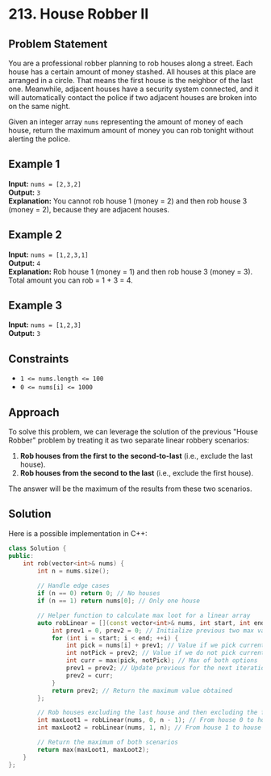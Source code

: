# 213. House Robber II

## Problem Statement

You are a professional robber planning to rob houses along a street. Each house has a certain amount of money stashed. All houses at this place are arranged in a circle. That means the first house is the neighbor of the last one. Meanwhile, adjacent houses have a security system connected, and it will automatically contact the police if two adjacent houses are broken into on the same night.

Given an integer array `nums` representing the amount of money of each house, return the maximum amount of money you can rob tonight without alerting the police.

## Example 1

**Input:** `nums = [2,3,2]`  
**Output:** `3`  
**Explanation:** You cannot rob house 1 (money = 2) and then rob house 3 (money = 2), because they are adjacent houses.

## Example 2

**Input:** `nums = [1,2,3,1]`  
**Output:** `4`  
**Explanation:** Rob house 1 (money = 1) and then rob house 3 (money = 3). Total amount you can rob = 1 + 3 = 4.

## Example 3

**Input:** `nums = [1,2,3]`  
**Output:** `3`  

## Constraints

- `1 <= nums.length <= 100`
- `0 <= nums[i] <= 1000`

## Approach

To solve this problem, we can leverage the solution of the previous "House Robber" problem by treating it as two separate linear robbery scenarios:

1. **Rob houses from the first to the second-to-last** (i.e., exclude the last house).
2. **Rob houses from the second to the last** (i.e., exclude the first house).

The answer will be the maximum of the results from these two scenarios.

## Solution

Here is a possible implementation in C++:

```cpp
class Solution {
public:
    int rob(vector<int>& nums) {
        int n = nums.size();
        
        // Handle edge cases
        if (n == 0) return 0; // No houses
        if (n == 1) return nums[0]; // Only one house

        // Helper function to calculate max loot for a linear array
        auto robLinear = [](const vector<int>& nums, int start, int end) {
            int prev1 = 0, prev2 = 0; // Initialize previous two max values
            for (int i = start; i < end; ++i) {
                int pick = nums[i] + prev1; // Value if we pick current house
                int notPick = prev2; // Value if we do not pick current house
                int curr = max(pick, notPick); // Max of both options
                prev1 = prev2; // Update previous for the next iteration
                prev2 = curr;
            }
            return prev2; // Return the maximum value obtained
        };

        // Rob houses excluding the last house and then excluding the first house
        int maxLoot1 = robLinear(nums, 0, n - 1); // From house 0 to house n-2
        int maxLoot2 = robLinear(nums, 1, n); // From house 1 to house n-1

        // Return the maximum of both scenarios
        return max(maxLoot1, maxLoot2);
    }
};
